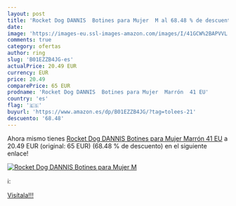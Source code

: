 ```yaml
---
layout: post
title: 'Rocket Dog DANNIS  Botines para Mujer  M al 68.48 % de descuento'
date: 
image: 'https://images-eu.ssl-images-amazon.com/images/I/41GCW%2BAPVVL._SL200_.jpg'
comments: true
category: ofertas
author: ring
slug: 'B01EZZB4JG-es'
actualPrice: 20.49 EUR
currency: EUR
price: 20.49
comparePrice: 65 EUR
prodname: 'Rocket Dog DANNIS  Botines para Mujer  Marrón  41 EU'
country: 'es'
flag: '🇪🇸'
buyurl: 'https://www.amazon.es/dp/B01EZZB4JG/?tag=tolees-21'
descuento: '68.48'
---
```


Ahora mismo tienes [Rocket Dog DANNIS  Botines para Mujer  Marrón  41 EU](https://www.amazon.es/dp/B01EZZB4JG/?tag=tolees-21) a 20.49 EUR (original: 65 EUR) (68.48 %  de descuento) en el siguiente enlace!

[![Rocket Dog DANNIS  Botines para Mujer  M](https://images-eu.ssl-images-amazon.com/images/I/41GCW%2BAPVVL._SL200_.jpg)](https://www.amazon.es/dp/B01EZZB4JG/?tag=tolees-21)

ℹ️:


[Visítala!!!](https://www.amazon.es/dp/B01EZZB4JG/?tag=tolees-21)
